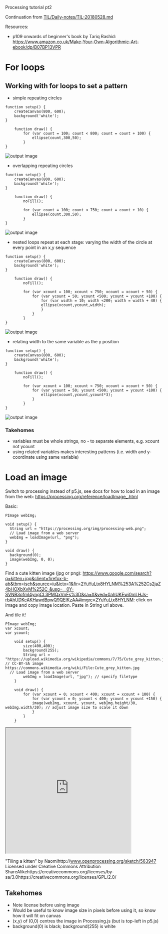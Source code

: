 Processing tutorial pt2

Continuation from [TIL/Daily-notes/TIL-20180528.md](/Daily-notes/TIL-20180528.md)

Resources:
* p109 onwards of beginner's book by Tariq Rashid: https://www.amazon.co.uk/Make-Your-Own-Algorithmic-Art-ebook/dp/B07BP13VPR

# For loops

## Working with for loops to set a pattern

* simple repeating circles

```
function setup() {
	createCanvas(800, 600);
	background('white');
}

	function draw() {
		for (var count = 100; count < 800; count = count + 100) {
			ellipse(count,300,50);
		}
}
```

![output image](/media/repeating-circles-1.png)

* overlapping repeating circles

```
function setup() {
	createCanvas(800, 600);
	background('white');
}

	function draw() {
		noFill();

		for (var count = 100; count < 750; count = count + 10) {
			ellipse(count,300,50);
		}
}
```

![output image](/media/repeating-circles-2.png)

* nested loops repeat at each stage: varying the width of the circle at every point in an x,y sequence

```
function setup() {
	createCanvas(800, 600);
	background('white');
}

	function draw() {
		noFill();

		for (var xcount = 100; xcount < 750; xcount = xcount + 50) {
			for	(var ycount = 50; ycount <500; ycount = ycount +100) {
				for (var width = 10; width <200; width = width + 40) {
				ellipse(xcount,ycount,width);
				}
			}
		}
}
```

![output image](/media/repeating-circles-3.png)

* relating width to the same variable as the y position

```
function setup() {
	createCanvas(800, 600);
	background('white');
}

	function draw() {
		noFill();

		for (var xcount = 100; xcount < 750; xcount = xcount + 50) {
			for	(var ycount = 50; ycount <500; ycount = ycount +100) {
				ellipse(xcount,ycount,ycount*3);
			}
		}
}
```

![output image](/media/repeating-circles-4.png)

### Takehomes

* variables must be whole strings, no - to separate elements, e.g. xcount not ycount
* using related variables makes interesting patterns (i.e. width and y-coordinate using same variable)


# Load an image

Switch to processing instead of p5.js, see docs for how to load in an image from the web: https://processing.org/reference/loadImage_.html

Basic:

```
PImage webImg;

void setup() {
  String url = "https://processing.org/img/processing-web.png";
  // Load image from a web server
  webImg = loadImage(url, "png");
}

void draw() {
  background(0);
  image(webImg, 0, 0);
}
```

Find a cute kitten image (jpg or png): https://www.google.com/search?q=kitten+jpg&client=firefox-b-ab&tbm=isch&source=iu&ictx=1&fir=2YuYuLtx8HYLNM%253A%252Cs2jaZ4bHOXbXvM%252C_&usg=__0Y-SVNB3ofmI4yngCL3PMQxVnFs%3D&sa=X&ved=0ahUKEwi0mLHJs-rbAhUDKcAKHawdBpwQ9QEIKzAA#imgrc=2YuYuLtx8HYLNM: click on image and copy image location. Paste in String url above.

And tile it!

```
PImage webImg;
var xcount;
var ycount;

	void setup() {
		size(400,400);
		background(255);
 		String url = "https://upload.wikimedia.org/wikipedia/commons/7/75/Cute_grey_kitten.jpg"; // CC-BY-SA image https://commons.wikimedia.org/wiki/File:Cute_grey_kitten.jpg
  // Load image from a web server
 		webImg = loadImage(url, "jpg"); // specify filetype
	}

	void draw() {
		for (var xcount = 0; xcount < 400; xcount = xcount + 100) {
			for (var ycount = 0; ycount < 400; ycount = ycount +150) {
 			image(webImg, xcount, ycount, webImg.height/30, webImg.width/30); // adjust image size to scale it down
			}
		}
	}
```


<iframe src="https://www.openprocessing.org/sketch/563947/embed/?plusEmbedHash=MThjYmU2OTFlZmUwMmE0ZjI4MGNlZTFhYWFjYmMyOGI4ZGUxZjg0Y2NiNGE1ZTM0MTUzODZiYzMzODhkMmYxMjU5NzFmNDJkMjViYmNjZjUyYWUwZTJjMDdlZDNjMjQ2NDVkNzAwMTM1Mzg1MTFkYTU2MjRiN2IxZDBmOGFhMTZCQ1R4ejhEZzU0SWp3MGU5aUNQZmFoeFlTMW9HME5xL1hzWjRLSm5UVEh6eUU0bWdLM1lQcmxZOEE3K3BaTzR1V0RCRGw2ZkI4TGxtWHBpOVp6WUNhdz09&plusEmbedTitle=true" width="400" height="400"></iframe>

"Tiling a kitten" by Naomihttp://www.openprocessing.org/sketch/563947 Licensed under Creative Commons Attribution ShareAlikehttps://creativecommons.org/licenses/by-sa/3.0https://creativecommons.org/licenses/GPL/2.0/

## Takehomes

* Note license before using image
* Would be useful to know image size in pixels before using it, so know how it will fit on canvas
* (x,y) of (0,0) centres the image in Processing.js (but is top-left in p5.js)
* background(0) is black; background(255) is white

